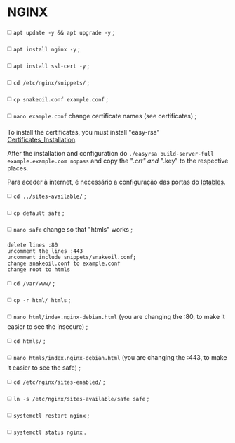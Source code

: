# NGINX
◻️ `apt update -y && apt upgrade -y` ;

◻️ `apt install nginx -y` ;

◻️ `apt install ssl-cert -y` ;

◻️ `cd /etc/nginx/snippets/` ;

◻️ `cp snakeoil.conf example.conf` ;

◻️ `nano example.conf` change certificate names (see certificates) ;

To install the certificates, you must install "easy-rsa" [Certificates_Installation](https://github.com/JoseCarvalho1026/Certificates_Installation).

After the installation and configuration do `./easyrsa build-server-full example.example.com nopass` and copy the "*.crt" and "*.key" to the respective places.

Para aceder à internet, é necessário a configuração das portas do [Iptables](https://github.com/JoseCarvalho1026/Iptables/blob/main/Ubuntu.md).

◻️ `cd ../sites-available/` ;

◻️ `cp default safe` ;

◻️ `nano safe` change so that "htmls" works ;
```
delete lines :80
uncomment the lines :443
uncomment include snippets/snakeoil.conf;
change snakeoil.conf to example.conf
change root to htmls
```
◻️ `cd /var/www/` ;

◻️ `cp -r html/ htmls` ;

◻️ `nano html/index.nginx-debian.html` (you are changing the :80, to make it easier to see the insecure) ;

◻️ `cd htmls/` ;

◻️ `nano htmls/index.nginx-debian.html` (you are changing the :443, to make it easier to see the safe) ;

◻️ `cd /etc/nginx/sites-enabled/` ;

◻️ `ln -s /etc/nginx/sites-available/safe safe` ;

◻️ `systemctl restart nginx` ;

◻️ `systemctl status nginx` .
